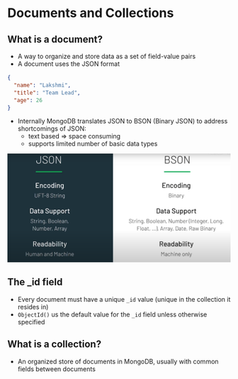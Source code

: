 # Documents and Collections

## What is a document?

- A way to organize and store data as a set of field-value pairs
- A document uses the JSON format

```json
{
  "name": "Lakshmi",
  "title": "Team Lead",
  "age": 26
}
```

- Internally MongoDB translates JSON to BSON (Binary JSON) to address shortcomings of JSON:
  - text based ⇒ space consuming
  - supports limited number of basic data types

![Documents%20and%20Collections%2049fd8161a7084ab783ceb7a894e181f7/Screenshot_2021-05-02_183509.png](resources/Screenshot_2021-05-02_183509.png)

## The \_id field

- Every document must have a unique `_id` value (unique in the collection it resides in)
- `ObjectId()` us the default value for the `_id` field unless otherwise specified

## What is a collection?

- An organized store of documents in MongoDB, usually with common fields between documents
